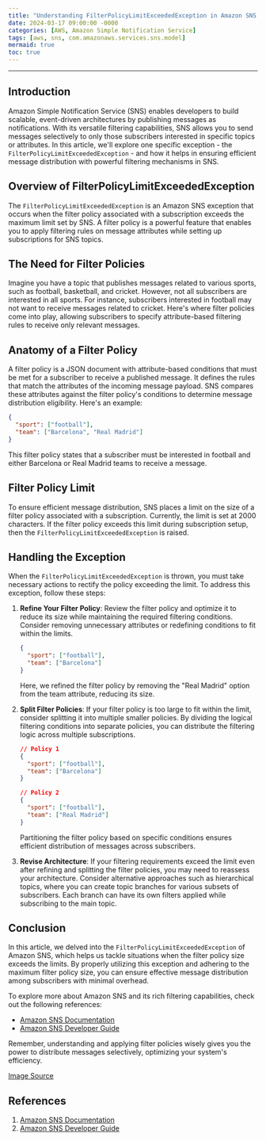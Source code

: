 ```yaml
---
title: "Understanding FilterPolicyLimitExceededException in Amazon SNS: Powerful Filtering for Effective Message Distribution"
date: 2024-03-17 09:00:00 -0000
categories: [AWS, Amazon Simple Notification Service]
tags: [aws, sns, com.amazonaws.services.sns.model]
mermaid: true
toc: true
---
```



---

## Introduction

Amazon Simple Notification Service (SNS) enables developers to build scalable, event-driven architectures by publishing messages as notifications. With its versatile filtering capabilities, SNS allows you to send messages selectively to only those subscribers interested in specific topics or attributes. In this article, we'll explore one specific exception - the `FilterPolicyLimitExceededException` - and how it helps in ensuring efficient message distribution with powerful filtering mechanisms in SNS.

## Overview of FilterPolicyLimitExceededException

The `FilterPolicyLimitExceededException` is an Amazon SNS exception that occurs when the filter policy associated with a subscription exceeds the maximum limit set by SNS. A filter policy is a powerful feature that enables you to apply filtering rules on message attributes while setting up subscriptions for SNS topics.

## The Need for Filter Policies

Imagine you have a topic that publishes messages related to various sports, such as football, basketball, and cricket. However, not all subscribers are interested in all sports. For instance, subscribers interested in football may not want to receive messages related to cricket. Here's where filter policies come into play, allowing subscribers to specify attribute-based filtering rules to receive only relevant messages.

## Anatomy of a Filter Policy

A filter policy is a JSON document with attribute-based conditions that must be met for a subscriber to receive a published message. It defines the rules that match the attributes of the incoming message payload. SNS compares these attributes against the filter policy's conditions to determine message distribution eligibility. Here's an example:

```json
{
  "sport": ["football"],
  "team": ["Barcelona", "Real Madrid"]
}
```

This filter policy states that a subscriber must be interested in football and either Barcelona or Real Madrid teams to receive a message.

## Filter Policy Limit

To ensure efficient message distribution, SNS places a limit on the size of a filter policy associated with a subscription. Currently, the limit is set at 2000 characters. If the filter policy exceeds this limit during subscription setup, then the `FilterPolicyLimitExceededException` is raised.

## Handling the Exception

When the `FilterPolicyLimitExceededException` is thrown, you must take necessary actions to rectify the policy exceeding the limit. To address this exception, follow these steps:

1. **Refine Your Filter Policy**: Review the filter policy and optimize it to reduce its size while maintaining the required filtering conditions. Consider removing unnecessary attributes or redefining conditions to fit within the limits.

    ```json
    {
      "sport": ["football"],
      "team": ["Barcelona"]
    }
    ```

    Here, we refined the filter policy by removing the "Real Madrid" option from the team attribute, reducing its size.

2. **Split Filter Policies**: If your filter policy is too large to fit within the limit, consider splitting it into multiple smaller policies. By dividing the logical filtering conditions into separate policies, you can distribute the filtering logic across multiple subscriptions.

    ```json
    // Policy 1
    {
      "sport": ["football"],
      "team": ["Barcelona"]
    }

    // Policy 2
    {
      "sport": ["football"],
      "team": ["Real Madrid"]
    }
    ```

    Partitioning the filter policy based on specific conditions ensures efficient distribution of messages across subscribers.

3. **Revise Architecture**: If your filtering requirements exceed the limit even after refining and splitting the filter policies, you may need to reassess your architecture. Consider alternative approaches such as hierarchical topics, where you can create topic branches for various subsets of subscribers. Each branch can have its own filters applied while subscribing to the main topic.

## Conclusion

In this article, we delved into the `FilterPolicyLimitExceededException` of Amazon SNS, which helps us tackle situations when the filter policy size exceeds the limits. By properly utilizing this exception and adhering to the maximum filter policy size, you can ensure effective message distribution among subscribers with minimal overhead.

To explore more about Amazon SNS and its rich filtering capabilities, check out the following references:

- [Amazon SNS Documentation](https://docs.aws.amazon.com/sns/)
- [Amazon SNS Developer Guide](https://docs.aws.amazon.com/sns/latest/dg/welcome.html)

Remember, understanding and applying filter policies wisely gives you the power to distribute messages selectively, optimizing your system's efficiency.

[Image Source](https://unsplash.com/photos/rLUKsqrrF40)

## References

1. [Amazon SNS Documentation](https://docs.aws.amazon.com/sns/)
2. [Amazon SNS Developer Guide](https://docs.aws.amazon.com/sns/latest/dg/welcome.html)
